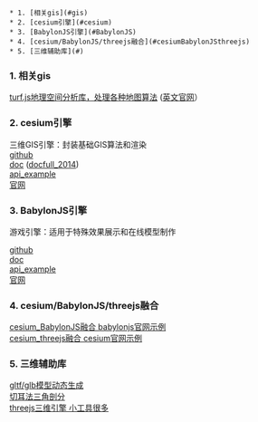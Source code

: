 <!-- vscode-markdown-toc -->
	* 1. [相关gis](#gis)
	* 2. [cesium引擎](#cesium)
	* 3. [BabylonJS引擎](#BabylonJS)
	* 4. [cesium/BabylonJS/threejs融合](#cesiumBabylonJSthreejs)
	* 5. [三维辅助库](#)

<!-- vscode-markdown-toc-config
	numbering=true
	autoSave=true
	/vscode-markdown-toc-config -->
<!-- /vscode-markdown-toc -->
###  1. <a name='gis'></a>相关gis
[turf.js地理空间分析库，处理各种地图算法](https://turfjs.fenxianglu.cn/category/ "官网")
([英文官网](https://turfjs.fenxianglu.cn/category/ "官网")）   


###  2. <a name='cesium'></a>cesium引擎
三维GIS引擎：封装基础GIS算法和渲染  
[github](https://github.com/CesiumGS/cesium "github")  
[doc](https://cesium.com/learn/cesiumjs/ref-doc/ "doc")
([docfull_2014](https://cesium.com/downloads/cesiumjs/releases/b28/Documentation/index.html "doc"))  
[api_example](https://sandcastle.cesium.com/ "api_example")  
[官网](https://github.com/BabylonJS/Babylon.js "官网")

###  3. <a name='BabylonJS'></a>BabylonJS引擎 
游戏引擎：适用于特殊效果展示和在线模型制作

[github](https://github.com/BabylonJS/Babylon.js "codepen")  
[doc](https://doc.babylonjs.com/ "codepen")  
[api_example](https://playground.babylonjs.com/ "api_example")  
[官网](https://playground.babylonjs.com/ "官网")  

###  4. <a name='cesiumBabylonJSthreejs'></a>cesium/BabylonJS/threejs融合

[cesium_BabylonJS融合 babylonjs官网示例](https://doc.babylonjs.com/extensions/Babylon.js+ExternalLibraries/BabylonJS_and_CesiumJS "官网")   
[cesium_threejs融合 cesium官网示例](https://cesium.com/blog/2017/10/23/integrating-cesium-with-threejs/ "官网") 


###  5. <a name=''></a>三维辅助库

[gltf/glb模型动态生成](https://doc.babylonjs.com/extensions/glTFExporter  "官网")  
[切耳法三角剖分](https://github.com/mapbox/earcut  "github")  
[threejs三维引擎 小工具很多](https://threejs.org// "官网") 

